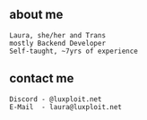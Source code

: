 ## about me
    Laura, she/her and Trans 
    mostly Backend Developer
    Self-taught, ~7yrs of experience

## contact me
    Discord - @luxploit.net
    E-Mail  - laura@luxploit.net
